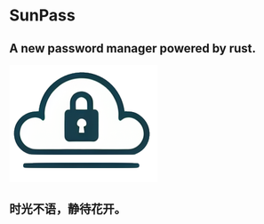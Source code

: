 # SunPass
## A new password manager powered by rust.
![SunPass Logo](./static/images/favicon.png)
## 时光不语，静待花开。
